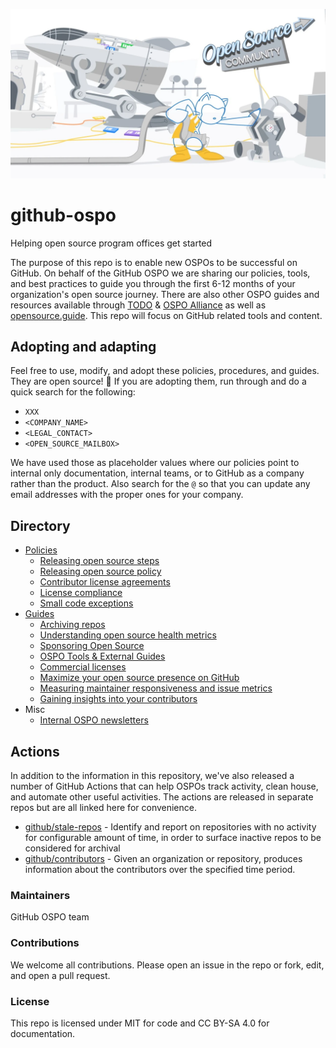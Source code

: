 ![Project banner](/images/github-open-source-erica.jpeg)

# github-ospo

Helping open source program offices get started

The purpose of this repo is to enable new OSPOs to be successful on GitHub. On behalf of the GitHub OSPO we are sharing our policies, tools, and best practices to guide you through the first 6-12 months of your organization's open source journey. There are also other OSPO guides and resources available through [TODO](https://todogroup.org/) & [OSPO Alliance](https://ospo.zone/) as well as [opensource.guide](https://opensource.guide/). This repo will focus on GitHub related tools and content.

## Adopting and adapting

Feel free to use, modify, and adopt these policies, procedures, and guides. They are open source! :tada: If you are adopting them, run through and do a quick search for the following:

- `XXX`
- `<COMPANY_NAME>`
- `<LEGAL_CONTACT>`
- `<OPEN_SOURCE_MAILBOX>`

We have used those as placeholder values where our policies point to internal only documentation, internal teams, or to GitHub as a company rather than the product. Also search for the `@` so that you can update any email addresses with the proper ones for your company.

## Directory

- [Policies](./policies)
  - [Releasing open source steps](./policies/releasing.md)
  - [Releasing open source policy](./policies/release-policy.md)
  - [Contributor license agreements](./policies/contributor-license-agreements.md)
  - [License compliance](./policies/licensing.md)
  - [Small code exceptions](./policies/small-code-exception.md)
- [Guides](./docs)
  - [Archiving repos](./docs/archiving-public-repositories.md)
  - [Understanding open source health metrics](./docs/open-source-health-metrics.md)
  - [Sponsoring Open Source](./docs/foundations.md)
  - [OSPO Tools & External Guides](./docs/ospo-tools-and-external-guides.md)
  - [Commercial licenses](./docs/commercial-licenses.md)
  - [Maximize your open source presence on GitHub](./docs/org-presence-on-github.md)
  - [Measuring maintainer responsiveness and issue metrics](./docs/issue-metrics.md)
  - [Gaining insights into your contributors](./docs/contributor-insights.md)
- Misc
  - [Internal OSPO newsletters](./newsletter%20template)

## Actions

In addition to the information in this repository, we've also released a number of GitHub Actions that can help OSPOs track activity, clean house, and automate other useful activities. The actions are released in separate repos but are all linked here for convenience.

- [github/stale-repos](https://github.com/github/stale-repos) - Identify and report on repositories with no activity for configurable amount of time, in order to surface inactive repos to be considered for archival
- [github/contributors](https://github.com/github/contributors) - Given an organization or repository, produces information about the contributors over the specified time period.

### Maintainers

GitHub OSPO team

### Contributions

We welcome all contributions. Please open an issue in the repo or fork, edit, and open a pull request.

### License

This repo is licensed under MIT for code and CC BY-SA 4.0 for documentation.
